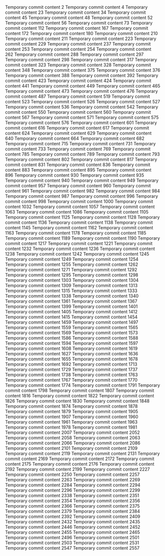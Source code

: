 Temporary commit content 2
Temporary commit content 4
Temporary commit content 23
Temporary commit content 34
Temporary commit content 45
Temporary commit content 48
Temporary commit content 52
Temporary commit content 56
Temporary commit content 73
Temporary commit content 112
Temporary commit content 167
Temporary commit content 172
Temporary commit content 180
Temporary commit content 210
Temporary commit content 211
Temporary commit content 223
Temporary commit content 229
Temporary commit content 237
Temporary commit content 253
Temporary commit content 254
Temporary commit content 262
Temporary commit content 288
Temporary commit content 297
Temporary commit content 298
Temporary commit content 317
Temporary commit content 323
Temporary commit content 328
Temporary commit content 348
Temporary commit content 375
Temporary commit content 376
Temporary commit content 388
Temporary commit content 392
Temporary commit content 423
Temporary commit content 424
Temporary commit content 441
Temporary commit content 449
Temporary commit content 465
Temporary commit content 473
Temporary commit content 476
Temporary commit content 487
Temporary commit content 519
Temporary commit content 523
Temporary commit content 526
Temporary commit content 527
Temporary commit content 536
Temporary commit content 542
Temporary commit content 550
Temporary commit content 560
Temporary commit content 567
Temporary commit content 571
Temporary commit content 575
Temporary commit content 576
Temporary commit content 601
Temporary commit content 616
Temporary commit content 617
Temporary commit content 624
Temporary commit content 629
Temporary commit content 640
Temporary commit content 664
Temporary commit content 682
Temporary commit content 715
Temporary commit content 731
Temporary commit content 733
Temporary commit content 769
Temporary commit content 785
Temporary commit content 789
Temporary commit content 793
Temporary commit content 802
Temporary commit content 817
Temporary commit content 831
Temporary commit content 836
Temporary commit content 883
Temporary commit content 895
Temporary commit content 896
Temporary commit content 930
Temporary commit content 935
Temporary commit content 940
Temporary commit content 949
Temporary commit content 957
Temporary commit content 960
Temporary commit content 961
Temporary commit content 982
Temporary commit content 984
Temporary commit content 987
Temporary commit content 996
Temporary commit content 998
Temporary commit content 1000
Temporary commit content 1032
Temporary commit content 1057
Temporary commit content 1063
Temporary commit content 1086
Temporary commit content 1105
Temporary commit content 1125
Temporary commit content 1128
Temporary commit content 1136
Temporary commit content 1138
Temporary commit content 1145
Temporary commit content 1162
Temporary commit content 1163
Temporary commit content 1178
Temporary commit content 1185
Temporary commit content 1189
Temporary commit content 1190
Temporary commit content 1217
Temporary commit content 1221
Temporary commit content 1232
Temporary commit content 1236
Temporary commit content 1238
Temporary commit content 1242
Temporary commit content 1245
Temporary commit content 1249
Temporary commit content 1254
Temporary commit content 1255
Temporary commit content 1262
Temporary commit content 1271
Temporary commit content 1292
Temporary commit content 1295
Temporary commit content 1298
Temporary commit content 1303
Temporary commit content 1304
Temporary commit content 1309
Temporary commit content 1313
Temporary commit content 1315
Temporary commit content 1333
Temporary commit content 1338
Temporary commit content 1340
Temporary commit content 1361
Temporary commit content 1367
Temporary commit content 1399
Temporary commit content 1401
Temporary commit content 1405
Temporary commit content 1412
Temporary commit content 1415
Temporary commit content 1454
Temporary commit content 1459
Temporary commit content 1497
Temporary commit content 1559
Temporary commit content 1565
Temporary commit content 1569
Temporary commit content 1573
Temporary commit content 1586
Temporary commit content 1588
Temporary commit content 1594
Temporary commit content 1597
Temporary commit content 1608
Temporary commit content 1619
Temporary commit content 1627
Temporary commit content 1636
Temporary commit content 1655
Temporary commit content 1678
Temporary commit content 1692
Temporary commit content 1713
Temporary commit content 1729
Temporary commit content 1737
Temporary commit content 1738
Temporary commit content 1763
Temporary commit content 1767
Temporary commit content 1770
Temporary commit content 1774
Temporary commit content 1791
Temporary commit content 1798
Temporary commit content 1807
Temporary commit content 1816
Temporary commit content 1822
Temporary commit content 1826
Temporary commit content 1830
Temporary commit content 1848
Temporary commit content 1874
Temporary commit content 1878
Temporary commit content 1879
Temporary commit content 1905
Temporary commit content 1907
Temporary commit content 1960
Temporary commit content 1961
Temporary commit content 1963
Temporary commit content 1978
Temporary commit content 1981
Temporary commit content 2007
Temporary commit content 2052
Temporary commit content 2058
Temporary commit content 2063
Temporary commit content 2066
Temporary commit content 2086
Temporary commit content 2101
Temporary commit content 2109
Temporary commit content 2119
Temporary commit content 2131
Temporary commit content 2169
Temporary commit content 2172
Temporary commit content 2175
Temporary commit content 2176
Temporary commit content 2192
Temporary commit content 2199
Temporary commit content 2227
Temporary commit content 2250
Temporary commit content 2257
Temporary commit content 2263
Temporary commit content 2269
Temporary commit content 2284
Temporary commit content 2294
Temporary commit content 2296
Temporary commit content 2299
Temporary commit content 2338
Temporary commit content 2351
Temporary commit content 2354
Temporary commit content 2356
Temporary commit content 2366
Temporary commit content 2375
Temporary commit content 2379
Temporary commit content 2384
Temporary commit content 2392
Temporary commit content 2409
Temporary commit content 2432
Temporary commit content 2435
Temporary commit content 2446
Temporary commit content 2452
Temporary commit content 2455
Temporary commit content 2465
Temporary commit content 2496
Temporary commit content 2501
Temporary commit content 2503
Temporary commit content 2531
Temporary commit content 2547
Temporary commit content 2557
